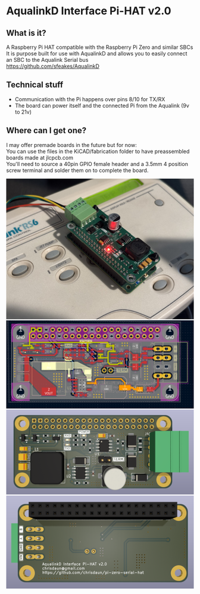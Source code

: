 # AqualinkD Interface Pi-HAT v2.0

## What is it?

A Raspberry Pi HAT compatible with the Raspberry Pi Zero and similar SBCs
<br>
It is purpose built for use with AqualinkD and allows you to easily connect an SBC to the Aqualink Serial bus
<br>
https://github.com/sfeakes/AqualinkD

## Technical stuff

- Communication with the Pi happens over pins 8/10 for TX/RX
- The board can power itself and the connected Pi from the Aqualink (9v to 21v)

## Where can I get one?

I may offer premade boards in the future but for now:
<br>
You can use the files in the KiCAD/fabrication folder to have preassembled boards made at jlcpcb.com
<br>
You'll need to source a 40pin GPIO female header and a 3.5mm 4 position screw terminal and solder them on to complete the board.

![alt text](interface_v2.0.jpeg)
![alt text](traces.png)
![alt text](render_top.png)
![alt text](render_bottom.png)
